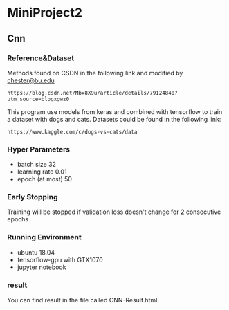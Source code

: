 # MiniProject2
## Cnn
### Reference&Dataset
Methods found on CSDN in the following link and modified by chester@bu.edu
```
https://blog.csdn.net/Mbx8X9u/article/details/79124840?utm_source=blogxgwz0
```

This program use models from keras and combined with tensorflow to train a dataset with dogs and cats. Datasets could be found in the following link:
```
https://www.kaggle.com/c/dogs-vs-cats/data
```
### Hyper Parameters
- batch size 32
- learning rate 0.01
- epoch (at most) 50

### Early Stopping
Training will be stopped if validation loss doesn't change for 2 consecutive epochs 

### Running Environment
- ubuntu 18.04
- tensorflow-gpu with GTX1070
- jupyter notebook

### result
You can find result in the file called CNN-Result.html
